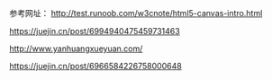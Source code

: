 参考网址：
http://test.runoob.com/w3cnote/html5-canvas-intro.html

https://juejin.cn/post/6994940475459731463

http://www.yanhuangxueyuan.com/

https://juejin.cn/post/6966584226758000648

